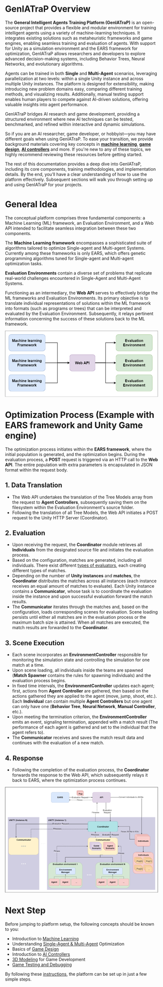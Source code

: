# GenIATraP Overview

The **General Intelligent Agents Training Platform (GenIATraP)** is an open-source project that provides a flexible and modular environment for training intelligent agents using a variety of machine-learning techniques. It integrates existing solutions such as metaheuristic frameworks and game engines, enabling seamless training and evaluation of agents. With support for Unity as a simulation environment and the EARS framework for optimization, GenIATraP allows researchers and developers to explore advanced decision-making systems, including Behavior Trees, Neural Networks, and evolutionary algorithms.

Agents can be trained in both **Single** and **Multi-Agent** scenarios, leveraging parallelization at two levels: within a single Unity instance and across multiple Unity instances. The platform is designed for extensibility, making introducing new problem domains easy, comparing different training methods, and visualizing results. Additionally, manual testing support enables human players to compete against AI-driven solutions, offering valuable insights into agent performance.

GenIATraP bridges AI research and game development, providing a structured environment where new AI techniques can be tested, benchmarked, and refined within interactive and dynamic simulations.

So if you are an AI researcher, game developer, or hobbyist—you may have different goals when using GenIATraP. To ease your transition, we provide background materials covering key concepts in **[machine learning](/docs/introduction_to_machine_learning.md)**, **[game design](/docs/basics_of_game_design.md)**, **[AI controllers](/docs/AI_controllers.md)** and more. If you're new to any of these topics, we highly recommend reviewing these resources before getting started.

The rest of this documentation provides a deep dive into GenIATraP, including its core components, training methodologies, and implementation details. By the end, you’ll have a clear understanding of how to use the platform effectively. Subsequent sections will walk you through setting up and using GenIATraP for your projects.

# General Idea
The conceptual platform comprises three fundamental components: a Machine Learning (ML) framework, an Evaluation Environment, and a Web API intended to facilitate seamless integration between these two components.

The **Machine Learning framework** encompasses a sophisticated suite of algorithms tailored to optimize Single-agent and Multi-agent Systems. Currently among these frameworks is only EARS, which offers genetic programming algorithms tuned for Single-agent and Multi-agent optimization tasks.

**Evaluation Environments** contain a diverse set of problems that replicate real-world challenges encountered in Single-Agent and Multi-Agent Systems.

Functioning as an intermediary, the **Web API** serves to effectively bridge the ML frameworks and Evaluation Environments. Its primary objective is to translate individual representations of solutions within the ML framework into formats (such as programs or trees) that can be interpreted and evaluated by the Evaluation Environment. Subsequently, it relays pertinent information concerning the success of these solutions back to the ML framework.

![Platform General Idea](/docs/images/platform_general_idea.png)

# Optimization Process (Example with EARS framework and Unity Game engine)

The optimization process initiates within the **EARS framework**, where the initial population is generated, and the optimization begins. During the evaluation process, a **POST** request is triggered via an HTTP call to the **Web API**. The entire population with extra parameters is encapsulated in JSON format within the request body.

## 1. Data Translation
- The Web API undertakes the translation of the Tree Models array from the request to **Agent Controllers**, subsequently saving them on the filesystem within the Evaluation Environment's source folder.
- Following the translation of all Tree Models, the Web API initiates a POST request to the Unity HTTP Server (Coordinator).

## 2. Evaluation
- Upon receiving the request, the **Coordinator** module retrieves all **Individuals** from the designated source file and initiates the evaluation process.
- Based on the configuration, matches are generated, including all individuals. There exist different [types of evaluators](/docs/GenIATraP_unity_overview.md), each creating different types of matches.
- Depending on the number of **Unity instances** and **matches**, the **Coordinator** distributes the matches across all instances (each instance receives an equal amount of matches to evaluate). Each Unity instance contains a **Communicator**, whose task is to coordinate the evaluation inside the instance and upon successful evaluation forward the match results.
- The **Communicator** iterates through the matches and, based on the configuration, loads corresponding scenes for evaluation. Scene loading persists until either all matches are in the evaluation process or the maximum batch size is attained. When all matches are executed, the match results are forwarded to the **Coordinator**.

## 3. Scene Execution
- Each scene incorporates an **EnvironmentController** responsible for monitoring the simulation state and controlling the simulation for one match at a time.
- Upon scene loading, all individuals inside the teams are spawned (**Match Spawner** contains the rules for spawning individuals) and the evaluation process begins.
- In fixed time intervals, the **EnvironmentController** updates each agent; first, actions from **Agent Controller** are gathered, then based on the actions gathered they are applied to the agent (move, jump, shoot, etc.). Each **Individual** can contain multiple **Agent Controllers** but one agent can only have one (**Behavior Tree**, **Neural Network**, **Manual Controller**, etc.).
- Upon meeting the termination criterion, the **EnvironmentController** emits an event, signaling termination, appended with a match result (The performance of each agent is gathered and set to the individual that the agent refers to).
- The **Communicator** receives and saves the match result data and continues with the evaluation of a new match. 

## 4. Response
- Following the completion of the evaluation process, the **Coordinator** forwards the response to the Web API, which subsequently relays it back to EARS, where the optimization process continues.

![Platform optimization process](/docs/images/platform_architecture.png)

# Next Step
Before jumping to platform setup, the following concepts should be known to you:
- Introduction to [Machine Learning](/docs/introduction_to_machine_learning.md)
- Understanding [Single-Agent & Multi-Agent](/docs/single_and_multi_agent_systems.md) Optimization
- Basics of [Game Design](/docs/basics_of_game_design.md)
- Introduction to [AI Controllers](/docs/AI_controllers.md)
- [3D Modeling](/docs/3d_modeling.md) for Game Development
- [Game Testing and Debugging](/docs/game_testing_and_debugging.md)

By following these [instructions](https://github.com/UM-LPM/GeneralTrainingEnvironmentForMAS/blob/platform_refactor/docs/GenIATraP_platform_setup.md), the platform can be set up in just a few simple steps.
